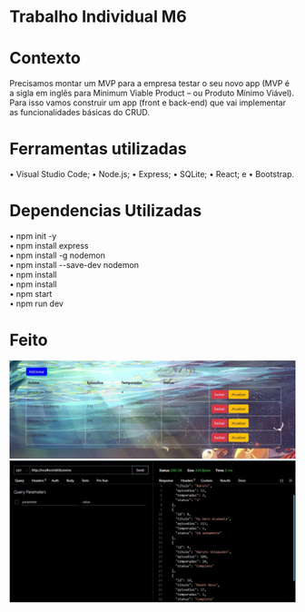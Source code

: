  # Trabalho Individual M6

 # Contexto
 
Precisamos montar um MVP para a empresa testar o seu novo app (MVP é a
sigla em inglês para Minimum Viable Product – ou Produto Mínimo Viável).
Para isso vamos construir um app (front e back-end) que vai implementar as
funcionalidades básicas do CRUD.

 # Ferramentas utilizadas
 
• Visual Studio Code;
• Node.js;
• Express;
• SQLite;
• React; e
• Bootstrap.
 
 # Dependencias Utilizadas

• npm init -y </br>
• npm install express </br>
• npm install -g nodemon </br>
• npm install --save-dev nodemon </br>
• npm install </br>
• npm install </br>
• npm start </br> 
• npm run dev </br>

# Feito 

![](https://github.com/HeynzNedls/TbIM6/blob/d03e8e6944eed601f2c93cdf3aff615ec30a609a/M6TbIn1.JPG) 
![](https://github.com/HeynzNedls/TbIM6/blob/a4c0dc56e839884c9a242fb677975e569950d14d/back.JPG)
